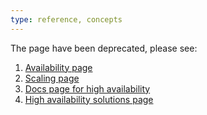 ```yaml
---
type: reference, concepts
---
```


The page have been deprecated, please see:

1. [Availability page](../availability/index.md)
1. [Scaling page](../scaling/index.md)
1. [Docs page for high availability](./gitlab.md)
1. [High availability solutions page](https://about.gitlab.com/solutions/high-availability/)
